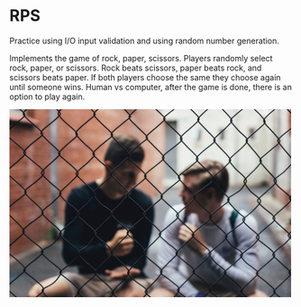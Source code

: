 # RPS

Practice using I/O input validation and using random number generation.

Implements the game of rock, paper, scissors. Players randomly select rock, paper, or scissors. Rock beats scissors, paper beats rock, and scissors beats paper. If both players choose the same they choose again until someone wins. Human vs computer, after the game is done, there is an option to play again.

<img src = "https://github.com/Derlin8/RPS/blob/master/rps.jpg?raw=true" width = 500>
